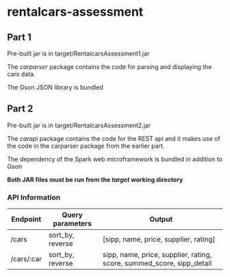 # rentalcars-assessment
## Part 1
Pre-built jar is in target/RentalcarsAssessment1.jar

The _carparser_ package contains the code for parsing and displaying the cars data.

The Gson JSON library is bundled

## Part 2
Pre-built jar is in target/RentalcarsAssessment2.jar

The _carapi_ package contains the code for the REST api and it makes use of the code in the carparser package from the earlier part.

The dependency of the Spark web microframework is bundled in addition to Gson

**Both JAR files must be run from the _target_ working directory**

### API Information
| Endpoint | Query parameters | Output |
| --- | --- | --- |
| /cars | sort_by, reverse | [sipp, name, price, supplier, rating] |
| /cars/:car| sort_by, reverse | sipp, name, price, supplier, rating, score, summed_score, sipp_detail |
